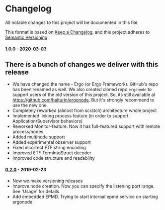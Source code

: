 # Changelog
All notable changes to this project will be documented in this file.

This format is based on [Keep a Changelog](https://keepachangelog.com/en/1.0.0/),
and this project adheres to [Semantic Versioning](https://semver.org/spec/v2.0.0.html).

#### [1.0.0](https://github.com/halturin/ergo/releases/tag/1.0.0) - 2020-03-03 ####
## There is a bunch of changes we deliver with this release
- We have changed the name - Ergo (or Ergo Framework). GitHub's repo has been 
renamed as well. We also created cloned repo `ergonode` to support users of 
the old version of this project. So, its still available at 
https://github.com/halturin/ergonode. But it's strongly recommend to use 
the new one.
- Completely reworked (almost from scratch) architecture whole project
- Implemented linking process feature (in order to support Application/Supervisor behaviors)
- Reworked Monitor-feature. Now it has full-featured support with remote process/nodes
- Added multinode support
- Added experimental observer support
- Fixed incorrect ETF string encoding
- Improved ETF TermIntoStruct decoder
- Improved code structure and readability

#### [0.2.0](https://github.com/halturin/ergonode/releases/tag/0.2.0) - 2019-02-23 ####
- Now we make versioning releases
- Improve node creation. Now you can specify the listening port range. See 'Usage' for details
- Add embedded EPMD. Trying to start internal epmd service on starting ergonode.
